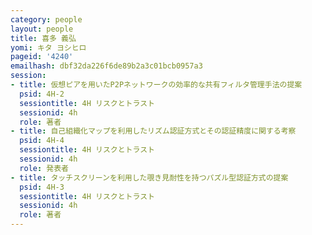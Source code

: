 ```yaml
---
category: people
layout: people
title: 喜多 義弘
yomi: キタ ヨシヒロ
pageid: '4240'
emailhash: dbf32da226f6de89b2a3c01bcb0957a3
session:
- title: 仮想ピアを用いたP2Pネットワークの効率的な共有フィルタ管理手法の提案
  psid: 4H-2
  sessiontitle: 4H リスクとトラスト
  sessionid: 4h
  role: 著者
- title: 自己組織化マップを利用したリズム認証方式とその認証精度に関する考察
  psid: 4H-4
  sessiontitle: 4H リスクとトラスト
  sessionid: 4h
  role: 発表者
- title: タッチスクリーンを利用した覗き見耐性を持つパズル型認証方式の提案
  psid: 4H-3
  sessiontitle: 4H リスクとトラスト
  sessionid: 4h
  role: 著者
---
```

